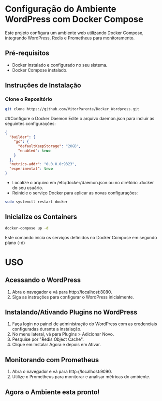 # Configuração do Ambiente WordPress com Docker Compose

Este projeto configura um ambiente web utilizando Docker Compose, integrando WordPress, Redis e Prometheus para monitoramento.

## Pré-requisitos

- Docker instalado e configurado no seu sistema.
- Docker Compose instalado.

## Instruções de Instalação

### Clone o Repositório

```bash
git clone https://github.com/VitorParente/Docker_Wordpress.git
```
##Configure o Docker Daemon
Edite o arquivo daemon.json para incluir as seguintes configurações:
```json
{
  "builder": {
    "gc": {
      "defaultKeepStorage": "20GB",
      "enabled": true
    }
  },
  "metrics-addr": "0.0.0.0:9323",
  "experimental": true
}
```
- Localize o arquivo em /etc/docker/daemon.json ou no diretório .docker do seu usuário.
- Reinicie o serviço Docker para aplicar as novas configurações:
```bash
sudo systemctl restart docker
```
## Inicialize os Containers
```bash
docker-compose up -d
```
Este comando inicia os serviços definidos no Docker Compose em segundo plano (-d)

# USO
## Acessando o WordPress
1. Abra o navegador e vá para http://localhost:8080.
2. Siga as instruções para configurar o WordPress inicialmente.

## Instalando/Ativando Plugins no WordPress
1. Faça login no painel de administração do WordPress com as credenciais configuradas durante a instalação.
2. No menu lateral, vá para Plugins > Adicionar Novo.
3. Pesquise por "Redis Object Cache".
4. Clique em Instalar Agora e depois em Ativar.

## Monitorando com Prometheus
1. Abra o navegador e vá para http://localhost:9090.
2. Utilize o Prometheus para monitorar e analisar métricas do ambiente.

## Agora o Ambiente esta pronto!

